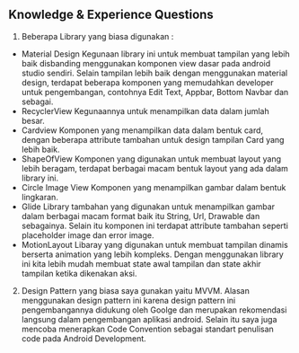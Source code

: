 Knowledge & Experience Questions
--------------------------------

1.	Beberapa Library yang biasa digunakan : 
-	Material Design 
Kegunaan library ini untuk membuat tampilan yang lebih baik disbanding menggunakan komponen view dasar pada android studio sendiri. 
Selain tampilan lebih baik dengan menggunakan material design, terdapat beberapa komponen yang memudahkan developer untuk pengembangan, 
contohnya Edit Text, Appbar, Bottom Navbar dan sebagai.
-	RecyclerView
Kegunaannya untuk menampilkan data dalam jumlah besar. 
-	Cardview
Komponen yang menampilkan data dalam bentuk card, dengan beberapa attribute tambahan untuk design tampilan Card yang lebih baik.
-	ShapeOfView
Komponen yang digunakan untuk membuat layout yang lebih beragam, terdapat berbagai macam bentuk layout yang ada dalam library ini.
-	Circle Image View
Komponen yang menampilkan gambar dalam bentuk lingkaran.
-	Glide
Library tambahan yang digunakan untuk menampilkan gambar dalam berbagai macam format baik itu String, Url, Drawable dan sebagainya. 
Selain itu komponen ini terdapat attribute tambahan seperti placeholder image dan error image.
-	MotionLayout
Libaray yang digunakan untuk membuat tampilan dinamis berserta animation yang lebih kompleks. Dengan menggunakan library ini kita lebih 
mudah membuat state awal tampilan dan state akhir tampilan ketika dikenakan aksi.

2.	Design Pattern yang biasa saya gunakan yaitu MVVM. Alasan menggunakan design pattern ini karena design pattern ini pengembangannya 
didukung oleh Goolge dan merupakan rekomendasi langsung dalam pengembangan aplikasi android. Selain itu saya juga mencoba menerapkan 
Code Convention sebagai standart penulisan code pada Android Development.

